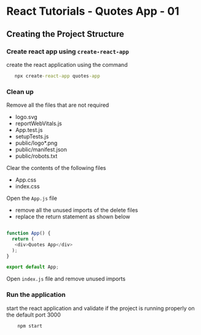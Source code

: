 # React Tutorials - Quotes App - 01

## Creating the Project Structure

### Create react app using `create-react-app`
 
 create the react application using the command
 
 ``` cmd
    npx create-react-app quotes-app
 ```


 ### Clean up

Remove all the files that are not required 
- logo.svg
- reportWebVitals.js
- App.test.js
- setupTests.js
- public/logo*.png
- public/manifest.json
- public/robots.txt

Clear the contents of the following files
- App.css
- index.css

Open the `App.js` file 
- remove all the unused imports of the delete files
- replace the return statement as shown below


``` javaScript

function App() {
  return (
   <div>Quotes App</div>
  );
}

export default App;
```

Open `index.js` file and remove unused imports


### Run the application 

start the react application and validate if the project is running properly on the default port 3000

``` cmd
    npm start
```

